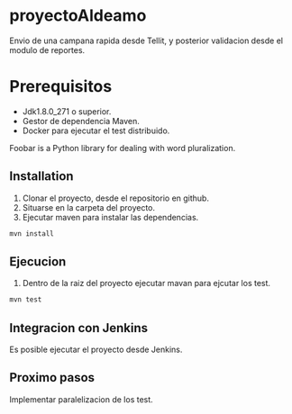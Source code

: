 # proyectoAldeamo
Envio de una campana rapida desde Tellit, y posterior validacion desde el modulo de reportes.

# Prerequisitos

* Jdk1.8.0_271 o superior.
* Gestor de dependencia Maven.
* Docker para ejecutar el test distribuido.

Foobar is a Python library for dealing with word pluralization.

## Installation

1. Clonar el proyecto, desde el repositorio en github.
2. Situarse en la carpeta del proyecto.
3. Ejecutar maven para instalar las dependencias.

```java 
mvn install 
```

## Ejecucion

1. Dentro de la raiz del proyecto ejecutar mavan para ejcutar los test.

```java 
mvn test 
```

## Integracion con Jenkins

Es posible ejecutar el proyecto desde Jenkins.

## Proximo pasos

Implementar paralelizacion de los test.


